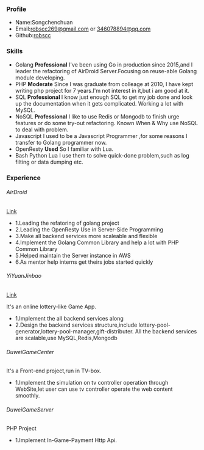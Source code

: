 ### Profile

* Name:Songchenchuan
* Email:robscc269@gmail.com or 346078894@qq.com
* Github:[robscc](http://github.com/robscc)

### Skills

- Golang **Professional** I've been using Go in production since 2015,and I leader the refactoring of AirDroid Server.Focusing on reuse-able Golang module developing.
- PHP **Moderate** Since I was graduate from colleage at 2010, I have kept writing php project for 7 years.I'm not interest in it,but i am good at it.
- SQL **Professional** I know just enough SQL to get my job done and look up the documentation when it gets complicated. Working a lot with MySQL.
- NoSQL **Professional** I like to use Redis or Mongodb to finish urge features or do some try-out refactoring. Known When & Why use NoSQL to deal with problem.
- Javascript I used to be a Javascript Programmer ,for some reasons I transfer to Golang programmer now.
- OpenResty **Used** So I familiar with Lua.
- Bash Python Lua I use them to solve quick-done problem,such as log filting or data dumping etc.

### Experience

###### AirDroid

[Link](http://www.airdroid.com)

- 1.Leading the refatoring of golang project
- 2.Leading the OpenResty Use in Server-Side Programming
- 3.Make all backend services more scaleable and flexible
- 4.Implement the Golang Common Library and help a lot with PHP Common Library
- 5.Helped maintain the Server instance in AWS
- 6.As mentor help interns get theirs jobs started quickly

###### YiYuanJinbao

[Link](http://www.yyjinbao.com)

It's an online lottery-like Game App.

- 1.Implement the all backend services along 
- 2.Design the backend services structure,include lottery-pool-generator,lottery-pool-manager,gift-distributer. All the backend services are scalable,use MySQL,Redis,Mongodb

###### DuweiGameCenter

It's a Front-end project,run in TV-box.

- 1.Implement the simulation on tv controller operation through WebSite,let user can use tv controller operate the web content smoothly.

###### DuweiGameServer

PHP Project

- 1.Implement In-Game-Payment Http Api.



